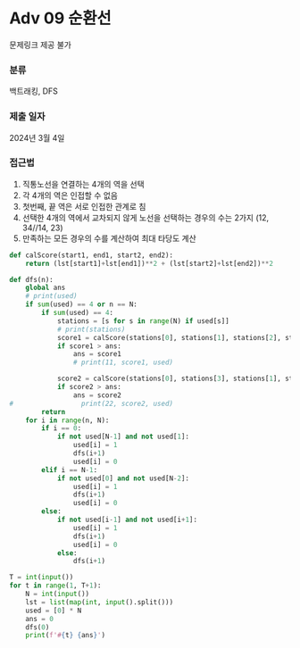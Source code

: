 # Adv 09 순환선

문제링크 제공 불가


### 분류

백트래킹, DFS

### 제출 일자

2024년 3월 4일

### 접근법
1. 직통노선을 연결하는 4개의 역을 선택
1. 각 4개의 역은 인접할 수 없음
1. 첫번째, 끝 역은 서로 인접한 관계로 침
1. 선택한 4개의 역에서 교차되지 않게 노선을 선택하는 경우의 수는 2가지 (12, 34//14, 23)
1. 만족하는 모든 경우의 수를 계산하여 최대 타당도 계산

```python
def calScore(start1, end1, start2, end2):
    return (lst[start1]+lst[end1])**2 + (lst[start2]+lst[end2])**2

def dfs(n):
    global ans
    # print(used)
    if sum(used) == 4 or n == N:
        if sum(used) == 4:
            stations = [s for s in range(N) if used[s]]
            # print(stations)
            score1 = calScore(stations[0], stations[1], stations[2], stations[3])
            if score1 > ans:
                ans = score1
                # print(11, score1, used)

            score2 = calScore(stations[0], stations[3], stations[1], stations[2])
            if score2 > ans:
                ans = score2
#                 print(22, score2, used)
        return
    for i in range(n, N):
        if i == 0:
            if not used[N-1] and not used[1]:
                used[i] = 1
                dfs(i+1)
                used[i] = 0
        elif i == N-1:
            if not used[0] and not used[N-2]:
                used[i] = 1
                dfs(i+1)
                used[i] = 0
        else:
            if not used[i-1] and not used[i+1]:
                used[i] = 1
                dfs(i+1)
                used[i] = 0
            else:
                dfs(i+1)

T = int(input())
for t in range(1, T+1):
    N = int(input())
    lst = list(map(int, input().split()))
    used = [0] * N
    ans = 0
    dfs(0)
    print(f'#{t} {ans}')
```